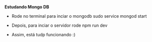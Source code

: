 **Estudando Mongo DB**

- Rode no terminal para inciar o mongodb
  sudo service mongod start

- Depois, para inciar o servidor rode
  npm run dev

- Assim, está tudp funcionando :)
